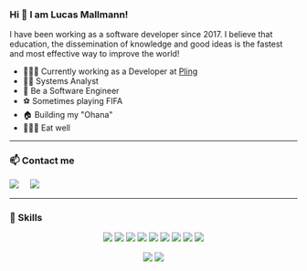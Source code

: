 <h3>Hi 👋 I am Lucas Mallmann!</h3>

I have been working as a software developer since 2017. I believe that education, the dissemination of knowledge and good ideas is the fastest and most effective way to improve the world!

- 🧑🏼‍💻 Currently working as a Developer at <a href="https://pling.net.br" rel="nofollow"> Pling </a>
- 👨‍🎓 Systems Analyst
- 🎯 Be a Software Engineer
- ⚽️ Sometimes playing FIFA
- 🏠 Building my "Ohana"
- 👨🏼‍🍳 Eat well

---

<h3 >📫 Contact me</h3>
<p>
  <a target="_blank"href="https://www.linkedin.com/in/lucas-mallmann-372745148/"><img src="https://img.shields.io/badge/linkedin-%230077B5.svg?&style=for-the-badge&logo=linkedin&logoColor=white" /></a>&nbsp;&nbsp;&nbsp;&nbsp;
  <a href="mailto:lucasmallmann76@gmail.com?subject=Hello%20Ileri,%20From%20Github"><img src="https://img.shields.io/badge/gmail-%23D14836.svg?&style=for-the-badge&logo=gmail&logoColor=white" /></a>&nbsp;&nbsp;&nbsp;&nbsp;
</p>

---

<h3>🚀 Skills</h3>

<p align="center">
  <img src="https://img.shields.io/badge/html-%23E34F26.svg?&style=for-the-badge&logo=html5&logoColor=white"/>
  <img src="https://img.shields.io/badge/css-%231572B6.svg?&style=for-the-badge&logo=css3&logoColor=white"/>
  <img src="https://img.shields.io/badge/javascript%20-%23323330.svg?&style=for-the-badge&logo=javascript&logoColor=%23F7DF1E"/>
  <img src="https://img.shields.io/badge/typescript-%23007ACC.svg?&style=for-the-badge&logo=typescript&logoColor=white"/>
  <img src="https://img.shields.io/badge/react-%2335495e.svg?&style=for-the-badge&logo=react&logoColor=%2361DAFB"/>
  <img src="https://img.shields.io/badge/react_native%20-%2335495e.svg?&style=for-the-badge&logo=react&logoColor=%2361DAFB"/>
  <img src="https://img.shields.io/badge/node.js%20-%2343853D.svg?&style=for-the-badge&logo=node.js&logoColor=white"/>
  <img src="https://img.shields.io/badge/Next.js%20-black.svg?&style=for-the-badge&logo=NuxtJS&logoColor=white"/>
  <img src="https://img.shields.io/badge/git-%23F05033.svg?&style=for-the-badge&logo=git&logoColor=white"/>
</p>

<p align=center>  
  <img align=center src="https://github-readme-stats.vercel.app/api?username=lucasmallmann&show_icons=true&hide=issues,contribs&theme=gotham&hide_border=true">
  <img align=center src="https://github-readme-stats.vercel.app/api/top-langs/?username=lucasmallmann&layout=compact&hide=jupyter notebook&theme=gotham&hide_border=true">
</p>
